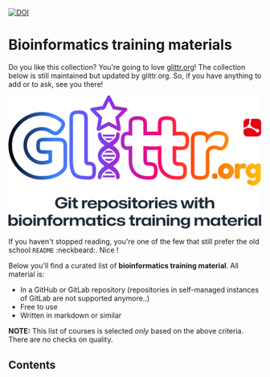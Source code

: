 [![DOI](https://zenodo.org/badge/437832906.svg)](https://zenodo.org/badge/latestdoi/437832906)

# Bioinformatics training materials

Do you like this collection? You're going to love [glittr.org](https://glittr.org)! The collection below is still maintained but updated by glittr.org. So, if you have anything to add or to ask, see you there!

[![](assets/logo-with-domain-tagline.svg)](https://glittr.org)

If you haven't stopped reading, you're one of the few that still prefer the old school `README` :neckbeard:. Nice !

Below you'll find a curated list of **bioinformatics training material**. All material is:

- In a GitHub or GitLab repository (repositories in self-managed instances of GitLab are not supported anymore..)
- Free to use
- Written in markdown or similar

**NOTE:** This list of courses is selected *only* based on the above criteria. There are *no* checks on quality.

## Contents

